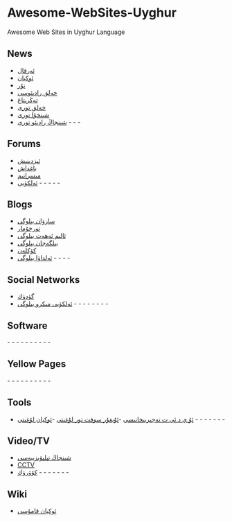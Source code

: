 # Awesome-WebSites-Uyghur
Awesome Web Sites in Uyghur Language

## News
- [ئەرقال](http://www.erqal.com/)
- [ئوكيان](http://www.okyan.com/)
- [نۇر](http://www.nur.cn/)
- [خەلق رادىئوسى](http://www.uycnr.com/)
- [تەڭرىتاغ](http://uy.ts.cn/)
- [خەلق تورى](http://uyghur.people.com.cn/)
- [شىنخۇا تورى](http://uyghur.news.cn/)
- [شىنجاڭ رادىئو تورى](http://uygur.chinabroadcast.cn/)
-[]()
-[]()
-[]()

## Forums
- [ئىزدىنىش](http://www.izdinix.com/)
- [باغداش](http://bagdax.cn/)
- [مىسرانىم](http://www.misranim.com/)
- [ئەلكۈيى](http://www.alkuyi.com/)
-[]()
-[]()
-[]()
-[]()
-[]()

## Blogs
- [سارۋان بىلوگى](http://www.elierkin.com/blog/)
- [تورخۇمار](http://www.torhumar.com/)
- [ئالىم ئەھەت بىلوگى](http://www.alimahat.com/)
- [بىلگەجان بىلوگى](http://bilge.eldawa.com/)
- [كۆكلەن](https://www.koklen.net/ug-CN/)
- [ئەلداۋا بىلوگى](http://eldawa.com/)
-[]()
-[]()
-[]()
-[]()

## Social Networks
- [گۈدۈك](http://www.guduk.com/)
- [ئەلكۈيى مىكرو بىلوگى](http://alkuyi.cn/)
-[]()
-[]()
-[]()
-[]()
-[]()
-[]()
-[]()
-[]()

## Software
-[]()
-[]()
-[]()
-[]()
-[]()
-[]()
-[]()
-[]()
-[]()
-[]()

## Yellow Pages
-[]()
-[]()
-[]()
-[]()
-[]()
-[]()
-[]()
-[]()
-[]()
-[]()

## Tools
- [ئۇ ي د ئى ت تەجىربىخانىسى](http://lab.uyghurdev.net/)
-[ئۇيغۇر سوفت تور لۇغىتى](http://www.udict.cn/ug-CN/default.aspx)
-[ئوكيان لۇغىتى](http://dict.okyan.com/)
-[]()
-[]()
-[]()
-[]()
-[]()
-[]()
-[]()

## Video/TV
- [شىنجاڭ تېلېۋىزىيەسى](http://www.xjtvs.com.cn/uyghur/)
- [CCTV](http://uyghur.cntv.cn/)
- [كۆۋرۈك](http://kowruk.cn/)
-[]()
-[]()
-[]()
-[]()
-[]()
-[]()
-[]()

## Wiki
- [ئوكيان قامۇسى](http://qamus.okyan.com/)

